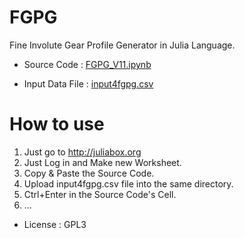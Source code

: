 # FGPG
Fine Involute Gear Profile Generator 
in Julia Language.

* Source Code : [FGPG_V11.ipynb](http://nbviewer.ipython.org/gist/dymaxionkim/fe9015463cd41cfb3f40)

* Input Data File : [input4fgpg.csv](https://github.com/dymaxionkim/FGPG/blob/master/input4fgpg.csv)

# How to use
1. Just go to http://juliabox.org
2. Just Log in and Make new Worksheet.
3. Copy & Paste the Source Code.
4. Upload input4fgpg.csv file into the same directory.
5. Ctrl+Enter in the Source Code's Cell.
6. ...

* License : GPL3

